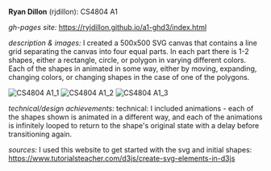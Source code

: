 **Ryan Dillon** (rjdillon): CS4804 A1

_gh-pages site:_ https://ryjdillon.github.io/a1-ghd3/index.html

_description & images:_
I created a 500x500 SVG canvas that contains a line grid separating the canvas into four equal parts. In each part there is 1-2 shapes, either a rectangle, circle, or polygon in varying different colors. Each of the shapes in animated in some way, either by moving, expanding, changing colors, or changing shapes in the case of one of the polygons. 

![CS4804 A1_1](https://github.com/ryjdillon/a1-ghd3/assets/61320300/4b80a987-c188-43d2-a022-1681a4ceb42e)
![CS4804 A1_2](https://github.com/ryjdillon/a1-ghd3/assets/61320300/ac17775b-c151-4013-8c6e-6129c5f08587)
![CS4804 A1_3](https://github.com/ryjdillon/a1-ghd3/assets/61320300/fa25225d-21ad-4322-bd75-eb33b21909b1)

_technical/design achievements:_
technical: I included animations - each of the shapes shown is animated in a different way, and each of the animations is infinitely looped to return to the shape's original state with a delay before transitioning again.

_sources:_
I used this website to get started with the svg and initial shapes: https://www.tutorialsteacher.com/d3js/create-svg-elements-in-d3js

